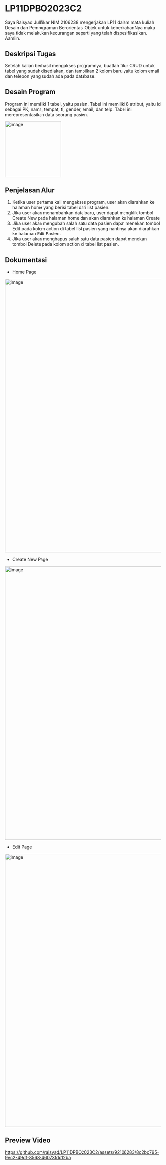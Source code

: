 # LP11DPBO2023C2
Saya Raisyad Jullfikar NIM 2106238 mengerjakan LP11 dalam mata kuliah Desain dan Pemrograman Berorientasi Objek untuk keberkahanNya maka saya tidak melakukan kecurangan seperti yang telah dispesifikasikan. Aamiin.

## Deskripsi Tugas
Setelah kalian berhasil mengakses programnya, buatlah fitur CRUD untuk tabel yang sudah disediakan, dan tampilkan 2 kolom baru yaitu kolom email dan telepon yang sudah ada pada database.

## Desain Program
Program ini memiliki 1 tabel, yaitu pasien. Tabel ini memiliki 8 atribut, yaitu id sebagai PK, nama, tempat, tl, gender, email, dan telp. Tabel ini merepresentasikan data seorang pasien.

<img width="181" alt="image" src="https://github.com/raisyad/LP11DPBO2023C2/assets/92106283/1e0748d3-a534-4e43-9b7d-61cac3e4f032">

## Penjelasan Alur
1. Ketika user pertama kali mengakses program, user akan diarahkan ke halaman home yang berisi tabel dari list pasien.
2. Jika user akan menambahkan data baru, user dapat mengklik tombol Create New pada halaman home dan akan diarahkan ke halaman Create
3. Jika user akan mengubah salah satu data pasien dapat menekan tombol Edit pada kolom action di tabel list pasien yang nantinya akan diarahkan ke halaman Edit Pasien.
4. Jika user akan menghapus salah satu data pasien dapat menekan tombol Delete pada kolom action di tabel list pasien.

## Dokumentasi
- Home Page

<img width="883" alt="image" src="https://github.com/raisyad/LP11DPBO2023C2/assets/92106283/b2960a0e-2304-4051-9b92-45d476fadbab">

- Create New Page

<img width="883" alt="image" src="https://github.com/raisyad/LP11DPBO2023C2/assets/92106283/fb2ba1ae-25b1-491f-bff2-6fadc1f3430e">

- Edit Page

<img width="882" alt="image" src="https://github.com/raisyad/LP11DPBO2023C2/assets/92106283/a0dc5d24-8b87-4d10-99f9-20fff54806e1">

## Preview Video

https://github.com/raisyad/LP11DPBO2023C2/assets/92106283/8c2bc795-9ec2-49df-8568-46073fdc12ba

